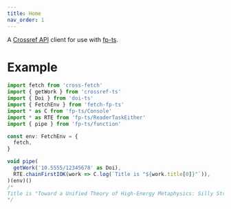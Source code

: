 ```yaml
---
title: Home
nav_order: 1
---
```


A [Crossref API] client for use with [fp-ts].

# Example

```ts
import fetch from 'cross-fetch'
import { getWork } from 'crossref-ts'
import { Doi } from 'doi-ts'
import { FetchEnv } from 'fetch-fp-ts'
import * as C from 'fp-ts/Console'
import * as RTE from 'fp-ts/ReaderTaskEither'
import { pipe } from 'fp-ts/function'

const env: FetchEnv = {
  fetch,
}

void pipe(
  getWork('10.5555/12345678' as Doi),
  RTE.chainFirstIOK(work => C.log(`Title is "${work.title[0]}"`)),
)(env)()
/*
Title is "Toward a Unified Theory of High-Energy Metaphysics: Silly String Theory"
*/
```

[crossref api]: https://www.crossref.org/documentation/retrieve-metadata/rest-api/
[fp-ts]: https://gcanti.github.io/fp-ts/
